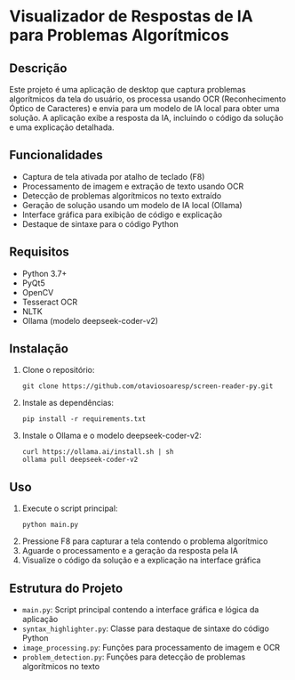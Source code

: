 # Visualizador de Respostas de IA para Problemas Algorítmicos

## Descrição
Este projeto é uma aplicação de desktop que captura problemas algorítmicos da tela do usuário, os processa usando OCR (Reconhecimento Óptico de Caracteres) e envia para um modelo de IA local para obter uma solução. A aplicação exibe a resposta da IA, incluindo o código da solução e uma explicação detalhada.

## Funcionalidades
- Captura de tela ativada por atalho de teclado (F8)
- Processamento de imagem e extração de texto usando OCR
- Detecção de problemas algorítmicos no texto extraído
- Geração de solução usando um modelo de IA local (Ollama)
- Interface gráfica para exibição de código e explicação
- Destaque de sintaxe para o código Python

## Requisitos
- Python 3.7+
- PyQt5
- OpenCV
- Tesseract OCR
- NLTK
- Ollama (modelo deepseek-coder-v2)

## Instalação
1. Clone o repositório:
   ```
   git clone https://github.com/otaviosoaresp/screen-reader-py.git
   ```
2. Instale as dependências:
   ```
   pip install -r requirements.txt
   ```
3. Instale o Ollama e o modelo deepseek-coder-v2:
   ```
   curl https://ollama.ai/install.sh | sh
   ollama pull deepseek-coder-v2
   ```

## Uso
1. Execute o script principal:
   ```
   python main.py
   ```
2. Pressione F8 para capturar a tela contendo o problema algorítmico
3. Aguarde o processamento e a geração da resposta pela IA
4. Visualize o código da solução e a explicação na interface gráfica

## Estrutura do Projeto
- `main.py`: Script principal contendo a interface gráfica e lógica da aplicação
- `syntax_highlighter.py`: Classe para destaque de sintaxe do código Python
- `image_processing.py`: Funções para processamento de imagem e OCR
- `problem_detection.py`: Funções para detecção de problemas algorítmicos no texto
